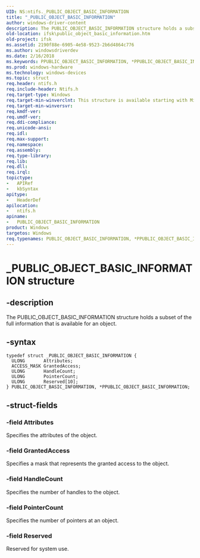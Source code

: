 ```yaml
---
UID: NS:ntifs._PUBLIC_OBJECT_BASIC_INFORMATION
title: "_PUBLIC_OBJECT_BASIC_INFORMATION"
author: windows-driver-content
description: The PUBLIC_OBJECT_BASIC_INFORMATION structure holds a subset of the full information that is available for an object.
old-location: ifsk\public_object_basic_information.htm
old-project: ifsk
ms.assetid: 2190f88e-6905-4e58-9523-2b6d4864c776
ms.author: windowsdriverdev
ms.date: 2/16/2018
ms.keywords: PPUBLIC_OBJECT_BASIC_INFORMATION, *PPUBLIC_OBJECT_BASIC_INFORMATION, ntifs/PPUBLIC_OBJECT_BASIC_INFORMATION, PPUBLIC_OBJECT_BASIC_INFORMATION structure pointer [Installable File System Drivers], ifsk.public_object_basic_information, objectstructures_f0dec604-d95c-47b4-aedc-168a3ae1dedc.xml, PUBLIC_OBJECT_BASIC_INFORMATION structure [Installable File System Drivers], _PUBLIC_OBJECT_BASIC_INFORMATION, PUBLIC_OBJECT_BASIC_INFORMATION, ntifs/PUBLIC_OBJECT_BASIC_INFORMATION
ms.prod: windows-hardware
ms.technology: windows-devices
ms.topic: struct
req.header: ntifs.h
req.include-header: Ntifs.h
req.target-type: Windows
req.target-min-winverclnt: This structure is available starting with Microsoft Windows 2000.
req.target-min-winversvr: 
req.kmdf-ver: 
req.umdf-ver: 
req.ddi-compliance: 
req.unicode-ansi: 
req.idl: 
req.max-support: 
req.namespace: 
req.assembly: 
req.type-library: 
req.lib: 
req.dll: 
req.irql: 
topictype:
-	APIRef
-	kbSyntax
apitype:
-	HeaderDef
apilocation:
-	ntifs.h
apiname:
-	PUBLIC_OBJECT_BASIC_INFORMATION
product: Windows
targetos: Windows
req.typenames: PUBLIC_OBJECT_BASIC_INFORMATION, *PPUBLIC_OBJECT_BASIC_INFORMATION
---
```


# _PUBLIC_OBJECT_BASIC_INFORMATION structure


## -description


The PUBLIC_OBJECT_BASIC_INFORMATION structure holds a subset of the full information that is available for an object.


## -syntax


````
typedef struct _PUBLIC_OBJECT_BASIC_INFORMATION {
  ULONG       Attributes;
  ACCESS_MASK GrantedAccess;
  ULONG       HandleCount;
  ULONG       PointerCount;
  ULONG       Reserved[10];
} PUBLIC_OBJECT_BASIC_INFORMATION, *PPUBLIC_OBJECT_BASIC_INFORMATION;
````


## -struct-fields




### -field Attributes

Specifies the attributes of the object.


### -field GrantedAccess

Specifies a mask that represents the granted access to the object.


### -field HandleCount

Specifies the number of handles to the object.


### -field PointerCount

Specifies the number of pointers at an object.


### -field Reserved

Reserved for system use.

